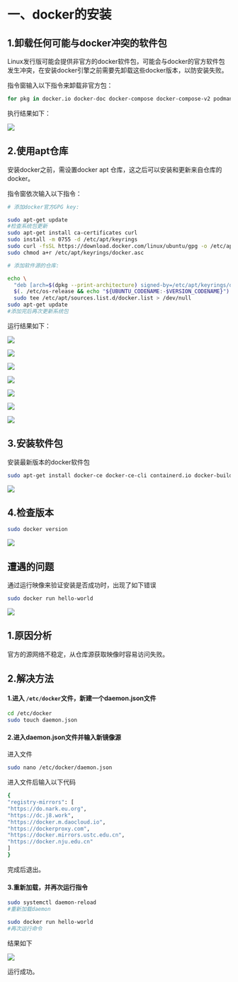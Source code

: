 # 一、docker的安装
## 1.卸载任何可能与docker冲突的软件包
Linux发行版可能会提供非官方的docker软件包，可能会与docker的官方软件包发生冲突，在安装docker引擎之前需要先卸载这些docker版本，以防安装失败。

指令窗输入以下指令来卸载非官方包：

```bash
for pkg in docker.io docker-doc docker-compose docker-compose-v2 podman-docker containerd runc; do sudo apt-get remove Spkg; done
```

执行结果如下：

![](https://cdn.nlark.com/yuque/0/2025/png/61540382/1760876274708-54081487-cc09-4c5b-8fda-95cca2c77e6d.png)

## 2.使用apt仓库
安装docker之前，需设置docker apt 仓库，这之后可以安装和更新来自仓库的docker。

指令窗依次输入以下指令：

```bash
# 添加docker官方GPG key:

sudo apt-get update
#检查系统包更新
sudo apt-get install ca-certificates curl
sudo install -m 0755 -d /etc/apt/keyrings
sudo curl -fsSL https://download.docker.com/linux/ubuntu/gpg -o /etc/apt/keyrings/docker.asc
sudo chmod a+r /etc/apt/keyrings/docker.asc

# 添加软件源的仓库:

echo \
  "deb [arch=$(dpkg --print-architecture) signed-by=/etc/apt/keyrings/docker.asc] https://download.docker.com/linux/ubuntu \
  $(. /etc/os-release && echo "${UBUNTU_CODENAME:-$VERSION_CODENAME}") stable" | \
  sudo tee /etc/apt/sources.list.d/docker.list > /dev/null
sudo apt-get update
#添加完后再次更新系统包
```

运行结果如下：

![](https://cdn.nlark.com/yuque/0/2025/png/61540382/1760876972303-846a853a-6f2b-4070-9ad2-b30944953f1a.png)

![](https://cdn.nlark.com/yuque/0/2025/png/61540382/1760877008399-c7a00b5f-6208-4a1d-a63e-65ab7041acad.png)

![](https://cdn.nlark.com/yuque/0/2025/png/61540382/1760877093034-4fed1548-a1b7-4dcf-855b-05d832f1223e.png)

![](https://cdn.nlark.com/yuque/0/2025/png/61540382/1760877132624-f280256c-50a4-4e69-965c-2f77dfa5f9aa.png)

![](https://cdn.nlark.com/yuque/0/2025/png/61540382/1760877161720-78a82171-1e01-4877-9689-23c09aaa183f.png)

![](https://cdn.nlark.com/yuque/0/2025/png/61540382/1760877269151-0cbcf91d-4cf4-4339-8c0e-366079593edd.png)

![](https://cdn.nlark.com/yuque/0/2025/png/61540382/1760877301563-5fc27fc2-57c4-4928-88bf-72acf3edccd0.png)



## 3.安装软件包
安装最新版本的docker软件包

```bash
sudo apt-get install docker-ce docker-ce-cli containerd.io docker-buildx-plugin docker-compose-plugin
```

![](https://cdn.nlark.com/yuque/0/2025/png/61540382/1760877404222-2e4eb16a-b4a0-4abd-91bb-26c882d5c73f.png)



## 4.检查版本
```bash
sudo docker version
```

![](https://cdn.nlark.com/yuque/0/2025/png/61540382/1760877477276-af8f55f3-1f86-4a3b-9cda-6e40e18bf440.png)



## 遭遇的问题
通过运行映像来验证安装是否成功时，出现了如下错误

```bash
sudo docker run hello-world
```

![](https://cdn.nlark.com/yuque/0/2025/png/61540382/1760877635733-f5cdf241-0287-4702-8b0d-6635891e042e.png)

## 1.原因分析
官方的源网络不稳定，从仓库源获取映像时容易访问失败。

## 2.解决方法
#### 1.进入 `/etc/docker`文件，新建一个daemon.json文件
```bash
cd /etc/docker
sudo touch daemon.json
```

#### 2.进入daemon.json文件并输入新镜像源
进入文件

```bash
sudo nano /etc/docker/daemon.json
```

进入文件后输入以下代码

```bash
{
"registry-mirrors": [
"https://do.nark.eu.org",
"https://dc.j8.work",
"https://docker.m.daocloud.io",
"https://dockerproxy.com",
"https://docker.mirrors.ustc.edu.cn",
"https://docker.nju.edu.cn"
]
}
```

完成后退出。

#### 3.重新加载，并再次运行指令
```bash
sudo systemctl daemon-reload
#重新加载daemon

sudo docker run hello-world
#再次运行命令
```

结果如下

![](https://cdn.nlark.com/yuque/0/2025/png/61540382/1760882660303-826ea08c-fc4b-41dc-9c4a-016742f97703.png)

运行成功。


